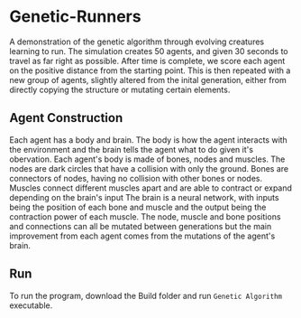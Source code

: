 # Genetic-Runners
A demonstration of the genetic algorithm through evolving creatures learning to run. The simulation creates 50 agents, and given 30 seconds to travel as far right as possible. After time is complete, we score each agent on the positive distance from the starting point. This is then repeated with a new group of agents, slightly altered from the inital generation, either from directly copying the structure or mutating certain elements.

## Agent Construction
Each agent has a body and brain. The body is how the agent interacts with the environment and the brain tells the agent what to do given it's obervation. Each agent's body is made of bones, nodes and muscles. The nodes are dark circles that have a collision with only the ground. Bones are connectors of nodes, having no collision with other bones or nodes. Muscles connect different muscles apart and are able to contract or expand depending on the brain's input The brain is a neural network, with inputs being the position of each bone and muscle and the output being the contraction power of each muscle. The node, muscle and bone positions and connections can all be mutated between generations but the main improvement from each agent comes from the mutations of the agent's brain.

## Run
To run the program, download the Build folder and run `Genetic Algorithm` executable. 
